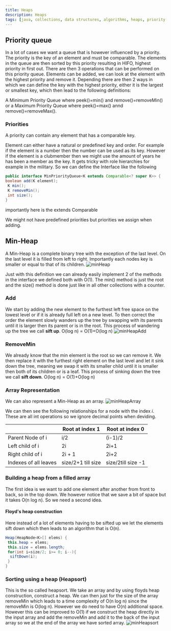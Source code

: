 ```yaml
---
title: Heaps
description: Heaps
tags: [java, collections, data structures, algorithms, heaps, priority queues, heapsort, floyd's construction]
---
```


## Priority queue

In a lot of cases we want a queue that is however influenced by a priority. The priority is the key of an element and must be comparable. The elements in the queue are then sorted by this priority resulting in HIFO, highest priority in first out. There are then 3 operations that can be performed on this priority queue. Elements can be added, we can look at the element with the highest priority and remove it. Depending there are then 2 ways in which we can define the key with the highest priority, either it is the largest or smallest key, which then lead to the following definitions:

A Minimum Priority Queue where peek()=min() and remove()=removeMin() or a Maximum Priority Queue where peek()=max() annd remove()=removeMax().

### Priorities

A priority can contain any element that has a comparable key.

Element can either have a natural or predefined key and order. For example if the element is a number then the number can be used as its key. However if the element is a clubmember then we might use the amount of years he has been a member as the key. It gets tricky with role hierarchies for example in the military. So we can define the Interface like the following

```java
public interface MinPriorityQueue<K extends Comparable<? super K>> {
boolean add(K element);
 K min();
 K removeMin();
 int size();
}
```

importantly here is the extends Comparable

We might not have predefined priorities but priorities we assign when adding.

## Min-Heap

A Min-Heap is a complete binary tree with the exception of the last level. On the last level it is filled from left to right. Importantly each nodes key is smaller or equal to that of its children.
![minHeap](/img/programming/minHeap.png)

Just with this definition we can already easily implement 2 of the methods in the interface we defined both with O(1). The min() method is just the root and the size() method is done just like in all other collections with a counter.

### Add

We start by adding the new element to the furthest left free space on the lowest level or if it is already full left on a new level. To then correct the order the element slowly wanders up the tree by swapping with its parents until it is larger then its parent or is in the root. This process of wandering up the tree we call **sift up**. O(log n) = O(1)+O(log n)
![minHeapAdd](/img/programming/minHeapAdd.png)

### RemoveMin

We already know that the min element is the root so we can remove it. We then replace it with the furthest right element on the last level and let it sink down the tree, meaning we swap it with its smaller child until it is smaller then both of its children or is a leaf. This process of sinking down the tree we call **sift down**.
O(log n) = O(1)+O(log n)

### Array Representation

We can also represent a Min-Heap as an array.
![minHeapArray](/img/programming/minHeapArray.png)

We can then see the following relationships for a node with the index $i$. These are all int operations so we ignore decimal points when deviding.

|                       | Root at index 1    | Root at index 0    |
| --------------------- | ------------------ | ------------------ |
| Parent Node of i      | i/2                | (i-1)/2            |
| Left child of i       | 2i                 | 2i+1               |
| Right child of i      | 2i + 1             | 2i+2               |
| Indexes of all leaves | size/2+1 till size | size/2till size -1 |

### Building a heap from a filled array

The first idea is we want to add one element after another from front to back, so in the top down. We however notice that we save a bit of space but it takes O(n log n). So we need a second idea.

#### Floyd's heap construction

Here instead of a lot of elements having to be sifted up we let the elements sift down which then leads to an algorithm that is O(n).

```java
Heap(HeapNode<K>[] elems) {
 this.heap = elems;
 this.size = elems.length;
 for(int i=size/2; i>= 0; i--){
  siftDown(i);
 }
}
```

### Sorting using a heap (Heapsort)

This is the so called heapsort. We take an array and by using floyds heap construction, construct a heap. We can then just for the size of the array removeMin which leads to a time complexity of O(n log n) since the removeMin is O(log n). However we do need to have O(n) additional space. However this can be improved to O(1) if we construct the heap directly in the input array and add the removeMin and add it to the back of the input array so we at the end of the array we have sorted array.
![minHeapsort](/img/programming/minHeapsort.png)
